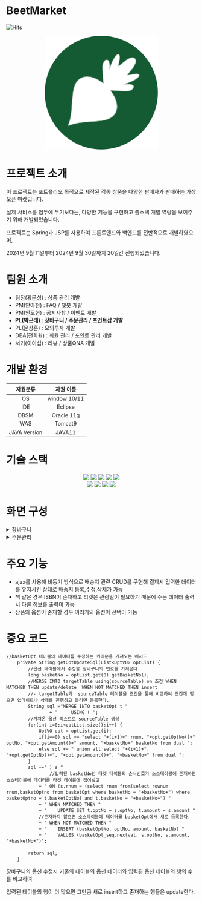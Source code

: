 # BeetMarket
[![Hits](https://hits.seeyoufarm.com/api/count/incr/badge.svg?url=https%3A%2F%2Fgithub.com%2Fvivi372%2FBeetMarket-Showcase&count_bg=%2379C83D&title_bg=%23555555&icon=&icon_color=%23E7E7E7&title=hits&edge_flat=false)](https://hits.seeyoufarm.com)


<div align="center">
  <img src="readmeAssets/beetmarketLogo.png" width="300" style="">
</div>



# 프로젝트 소개

이 프로젝트는 포트폴리오 목적으로 제작된 각종 상품을 다양한 판매자가 판매하는 가상 오픈 마켓입니다. 

실제 서비스를 염두에 두기보다는, 다양한 기능을 구현하고 풀스택 개발 역량을 보여주기 위해 개발되었습니다.

프로젝트는 Spring과 JSP를 사용하여 프론트엔드와 백엔드를 전반적으로 개발하였으며, 

2024년 9월 11일부터 2024년 9월 30일까지 20일간 진행되었습니다.

# 팀원 소개

+ 팀장(황문성) : 상품 관리 개발
+ PM(안아현) : FAQ / 챗봇 개발
+ PM(안도현) : 공지사항 / 이벤트 개발
+ __PL(박근태) : 장바구니 / 주문관리 / 포인트샵 개발__
+ PL(문상훈) : 모의투자 개발
+ DBA(전희원) : 회원 관리 / 포인트 관리 개발
+ 서기(이이섭) : 리뷰 / 상품QNA 개발

# 개발 환경

| 자원분류 | 자원 이름 |
| :---: | :---: |
| OS | window 10/11 |
| IDE | Eclipse |
| DBSM | Oracle 11g |
| WAS | Tomcat9 |
| JAVA Version | JAVA11 |

# 기술 스택

<div align=center>
  <img src="https://img.shields.io/badge/java-ff1a1a?style=for-the-badge&logo=JAVA&logoColor=white">
  <img src="https://img.shields.io/badge/spring-6DB33F?style=for-the-badge&logo=spring&logoColor=white">
  <img src="https://img.shields.io/badge/maven-C71A36?style=for-the-badge&logo=apachemaven&logoColor=white">
  <img src="https://img.shields.io/badge/oracle-F80000?style=for-the-badge&logo=oracle&logoColor=white">
  <img src="https://img.shields.io/badge/tomcat-F8DC75?style=for-the-badge&logo=apachetomcat&logoColor=white">
  <br>
  <img src="https://img.shields.io/badge/css-1572B6?style=for-the-badge&logo=css3&logoColor=white">
  <img src="https://img.shields.io/badge/bootstrap-7952B3?style=for-the-badge&logo=bootstrap&logoColor=white">
  <img src="https://img.shields.io/badge/javascript-F7DF1E?style=for-the-badge&logo=javascript&logoColor=white">  
  <img src="https://img.shields.io/badge/html5-E34F26?style=for-the-badge&logo=html5&logoColor=white">  
</div>

# 화면 구성

<details>
  
<summary>장바구니</summary>



</details>

<details>
  
<summary>주문관리</summary>


</details>

# 주요 기능

+ ajax를 사용해 비동기 방식으로 배송지 관련 CRUD를 구현해 결제시 입력한 데이터를 유지시킨 상태로 배송지 등록,수정,삭제가 가능
+ 책 같은 경우 ISBN이 존재하고 티켓은 관람일이 필요하기 때문에 주문 데이터 출력시 다른 정보를 출력이 가능
+ 상품의 옵션이 존재할 경우 여러개의 옵션이 선택이 가능

# 중요 코드

```
//basketOpt 테이블의 데이터를 수정하는 퀴리문을 가져오는 메서드
	private String getOptUpdateSql(List<OptVO> optList) {
		//옵션 테이블에서 수정할 장바구니의 번호를 가져온다.
		long basketNo = optList.get(0).getBasketNo();
		//MERGE INTO targetTable using(sourceTable) on 조건 WHEN MATCHED THEN update/delete  WHEN NOT MATCHED THEN insert
		//- targetTable과  sourceTable 테이블을 조건을 통해 비교하여 조건에 맞으면 업데이트나 삭제를 진행하고 틀리면 등록한다.
		String sql ="MERGE INTO basketOpt t "
				+ "		USING ( ";
		//가져온 옵션 리스트로 sourceTable 생성
		for(int i=0;i<optList.size();i++) {
			OptVO opt = optList.get(i);
			if(i==0) sql += "select "+(i+1)+" rnum, "+opt.getOptNo()+" optNo, "+opt.getAmount()+" amount, "+basketNo+" basketNo from dual ";
			else sql += " union all select "+(i+1)+", "+opt.getOptNo()+", "+opt.getAmount()+", "+basketNo+" from dual ";
		}
		sql +=" ) s "
				//입력된 basketNo인 타겟 테이블의 순서번호가 소스테이블에 존재하면 소스테이블에 데이터를 타켓 테이블에 집어넣고
			+ " ON (s.rnum = (select rnum from(select rownum rnum,basketOptno from basketOpt where basketNo = "+basketNo+") where basketOptno = t.basketOptNo) and t.basketNo = "+basketNo+") "
			+ " WHEN MATCHED THEN "
			+ "    UPDATE SET t.optNo = s.optNo, t.amount = s.amount "
			//존재하지 않으면 소스테이블에 데이터를 basketOpt에서 새로 등록한다.
			+ " WHEN NOT MATCHED THEN "
			+ "    INSERT (basketOptNo, optNo, amount, basketNo) "
			+ "    VALUES (basketOpt_seq.nextval, s.optNo, s.amount, "+basketNo+")";
		
		return sql;
	}

```

장바구니의 옵션 수정시 기존의 테이블의 옵션 데이터와 입력된 옵션 테이블의 행의 수를 비교하여 

입력된 테이블의 행이 더 많으면 그만큼 새로 insert하고 존재하는 행들은 update한다.
